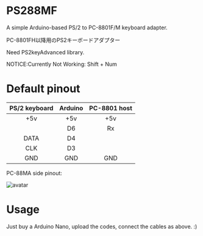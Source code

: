 # PS288MF

A simple Arduino-based PS/2 to PC-8801F/M keyboard adapter.

PC-8801FH以降用のPS2キーボードアダプター 

Need PS2keyAdvanced library.

NOTICE:Currently Not Working: Shift + Num

# Default pinout

|PS/2 keyboard|Arduino|PC-8801 host|
|:-----------:|:-----:| :---------:|
|+5v|+5v|+5v|
|   |D6|Rx|
|DATA|D4||
|CLK|D3||
|GND|GND|GND|

PC-88MA side pinout:

![avatar](http://www.maroon.dti.ne.jp/youkan/pc88/kbd2.gif)

# Usage

Just buy a Arduino Nano, upload the codes, connect the cables as above. :)
